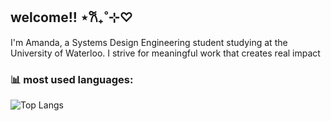 ## welcome!! ⋆𐙚₊˚⊹♡

I'm Amanda, a Systems Design Engineering student studying at the University of Waterloo. I strive for meaningful work that creates real impact
<!--
**aamnda/aamnda** is a ✨ _special_ ✨ repository because its `README.md` (this file) appears on your GitHub profile.

Here are some ideas to get you started:

- 🔭 I’m currently working on ...
- 🌱 I’m currently learning ...
- 👯 I’m looking to collaborate on ...
- 🤔 I’m looking for help with ...
- 💬 Ask me about ...
- 📫 How to reach me: ...
- 😄 Pronouns: ...
- ⚡ Fun fact: ...
-->

### 📊 most used languages:

![Top Langs](https://github-readme-stats.vercel.app/api/top-langs/?username=aamnda&layout=compact&theme=tokyonight)
